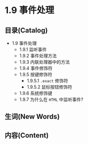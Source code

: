 # 1.9 事件处理

## 目录(Catalog)
- 1.9 事件处理
    + 1.9.1 监听事件 
    + 1.9.2 事件处理方法
    + 1.9.3 内联处理器中的方法
    + 1.9.4 事件修饰符
    + 1.9.5 按键修饰符
        - 1.9.5.1 `.exact` 修饰符
        - 1.9.5.2 鼠标按钮修饰符
    + 1.9.6 系统修饰键
    + 1.9.7 为什么在 `HTML` 中监听事件?

## 生词(New Words)


## 内容(Content)